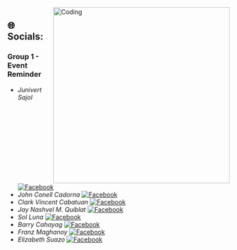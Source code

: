 <img align="right" alt="Coding" width="400" src="https://cdn.dribbble.com/users/2401141/screenshots/5487982/media/f94135193d842e240e9c1267e4d9ca89.gif" />

## 🌐 Socials:
### Group 1 - Event Reminder
- *Junivert Sajol* [![Facebook](https://img.shields.io/badge/Facebook-%231877F2.svg?logo=Facebook&logoColor=white)](https://www.facebook.com/profile.php?id=100089116990682)
- *John Conell Cadorna* [![Facebook](https://img.shields.io/badge/Facebook-%231877F2.svg?logo=Facebook&logoColor=white)](https://www.facebook.com/jcjay.catapult.1)
- *Clark Vincent Cabatuan* [![Facebook](https://img.shields.io/badge/Facebook-%231877F2.svg?logo=Facebook&logoColor=white)](https://www.facebook.com/love0743)
- *Jay Nashvel M. Quiblat* [![Facebook](https://img.shields.io/badge/Facebook-%231877F2.svg?logo=Facebook&logoColor=white)](https://www.facebook.com/nashvelll)
- *Sol Luna* [![Facebook](https://img.shields.io/badge/Facebook-%231877F2.svg?logo=Facebook&logoColor=white)](https://www.facebook.com/profile.php?id=100072248270974)
- *Barry Cahayag* [![Facebook](https://img.shields.io/badge/Facebook-%231877F2.svg?logo=Facebook&logoColor=white)](https://www.facebook.com/jonbarry.cahayag)
- *Franz Maghanoy* [![Facebook](https://img.shields.io/badge/Facebook-%231877F2.svg?logo=Facebook&logoColor=white)](https://www.facebook.com/francis.france.71697)
- *Elizabeth Suazo* [![Facebook](https://img.shields.io/badge/Facebook-%231877F2.svg?logo=Facebook&logoColor=white)](https://www.facebook.com/suazodiana)


